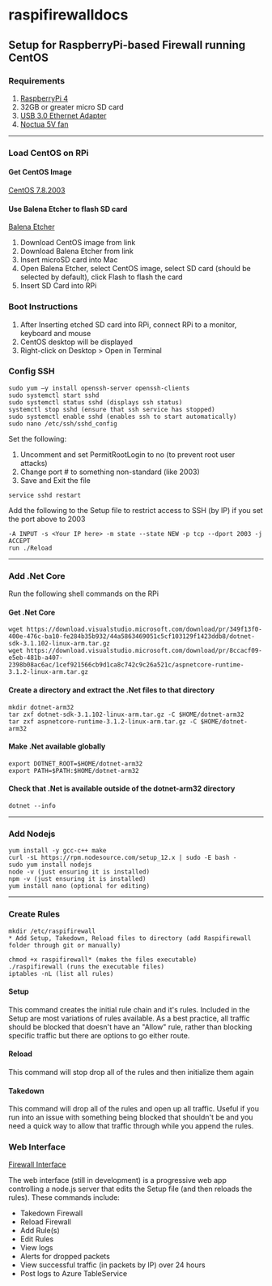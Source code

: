 # raspifirewalldocs

## Setup for RaspberryPi-based Firewall running CentOS

### Requirements

1. [RaspberryPi 4](https://vilros.com/collections/raspberry-pi-4/products/raspberry-pi-4-4gb-ram)
2. 32GB or greater micro SD card
3. [USB 3.0 Ethernet Adapter](https://www.amazon.com/gp/product/B00FFJ0RKE/ref=ppx_yo_dt_b_search_asin_title?ie=UTF8&psc=1)
4. [Noctua 5V fan](https://www.amazon.com/gp/product/B072Q3CMRW/ref=ppx_yo_dt_b_search_asin_title?ie=UTF8&psc=1)

---

### Load CentOS on RPi

#### Get CentOS Image
[CentOS 7.8.2003](http://mirrors.ocf.berkeley.edu/centos-altarch/7.8.2003/isos/armhfp/CentOS-Userland-7-armv7hl-RaspberryPI-Minimal-4-2003-sda.raw.xz)

#### Use Balena Etcher to flash SD card
[Balena Etcher](https://www.balena.io/etcher/)

1. Download CentOS image from link
2. Download Balena Etcher from link
3. Insert microSD card into Mac
4. Open Balena Etcher, select CentOS image, select SD card (should be selected by default), click Flash to flash the card
5. Insert SD Card into RPi

### Boot Instructions
1. After Inserting etched SD card into RPi, connect RPi to a monitor, keyboard and mouse
2. CentOS desktop will be displayed
3. Right-click on Desktop > Open in Terminal

### Config SSH
```shell
sudo yum –y install openssh-server openssh-clients
sudo systemctl start sshd
sudo systemctl status sshd (displays ssh status)
systemctl stop sshd (ensure that ssh service has stopped)
sudo systemctl enable sshd (enables ssh to start automatically)
sudo nano /etc/ssh/sshd_config
```
Set the following:
1. Uncomment and set PermitRootLogin to no (to prevent root user attacks)
2. Change port # to something non-standard (like 2003)
3. Save and Exit the file
```shell
service sshd restart
```
Add the following to the Setup file to restrict access to SSH (by IP) if you set the port above to 2003
```shell
-A INPUT -s <Your IP here> -m state --state NEW -p tcp --dport 2003 -j ACCEPT
run ./Reload
```



---

### Add .Net Core
Run the following shell commands on the RPi

#### Get .Net Core
```shell
wget https://download.visualstudio.microsoft.com/download/pr/349f13f0-400e-476c-ba10-fe284b35b932/44a5863469051c5cf103129f1423ddb8/dotnet-sdk-3.1.102-linux-arm.tar.gz
wget https://download.visualstudio.microsoft.com/download/pr/8ccacf09-e5eb-481b-a407-2398b08ac6ac/1cef921566cb9d1ca8c742c9c26a521c/aspnetcore-runtime-3.1.2-linux-arm.tar.gz
```

#### Create a directory and extract the .Net files to that directory
```shell
mkdir dotnet-arm32
tar zxf dotnet-sdk-3.1.102-linux-arm.tar.gz -C $HOME/dotnet-arm32
tar zxf aspnetcore-runtime-3.1.2-linux-arm.tar.gz -C $HOME/dotnet-arm32
```
#### Make .Net available globally
```shell
export DOTNET_ROOT=$HOME/dotnet-arm32
export PATH=$PATH:$HOME/dotnet-arm32
```
#### Check that .Net is available outside of the dotnet-arm32 directory
```shell
dotnet --info
```
---

### Add Nodejs
```shell
yum install -y gcc-c++ make
curl -sL https://rpm.nodesource.com/setup_12.x | sudo -E bash -
sudo yum install nodejs
node -v (just ensuring it is installed)
npm -v (just ensuring it is installed)
yum install nano (optional for editing)
```
---

### Create Rules

```shell
mkdir /etc/raspifirewall
* Add Setup, Takedown, Reload files to directory (add Raspifirewall folder through git or manually)
```
```shell
chmod +x raspifirewall* (makes the files executable)
./raspifirewall (runs the executable files)
iptables -nL (list all rules)
```


#### Setup
This command creates the initial rule chain and it's rules. Included in the Setup are most variations of rules available. As a best practice, all traffic should be blocked that doesn't have an "Allow" rule, rather than blocking specific traffic but there are options to go either route. 


#### Reload
This command will stop drop all of the rules and then initialize them again


#### Takedown
This command will drop all of the rules and open up all traffic. Useful if you run into an issue with something being blocked that shouldn't be and you need a quick way to allow that traffic through while you append the rules.


### Web Interface

[Firewall Interface](https://github.com/mattkloz/raspifirewall_app)

The web interface (still in development) is a progressive web app controlling a node.js server that edits the Setup file (and then reloads the rules). These commands include:

- Takedown Firewall
- Reload Firewall
- Add Rule(s)
- Edit Rules
- View logs
- Alerts for dropped packets
- View successful traffic (in packets by IP) over 24 hours
- Post logs to Azure TableService

